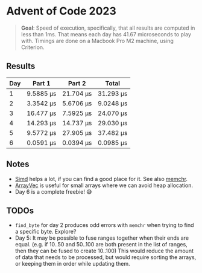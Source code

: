 # Advent of Code 2023

> **Goal**: Speed of execution, specifically, that all results are computed in less than 1ms. That means each day has 41.67 microseconds to play with. Timings are done on a Macbook Pro M2 machine, using Criterion.

## Results

| Day | Part 1    | Part 2    | Total     |
| --- | --------- | --------- | --------- |
| 1   | 9.5885 µs | 21.704 µs | 31.293 µs |
| 2   | 3.3542 µs | 5.6706 µs | 9.0248 µs |
| 3   | 16.477 µs | 7.5925 µs | 24.070 µs |
| 4   | 14.293 µs | 14.737 µs | 29.030 µs |
| 5   | 9.5772 µs | 27.905 µs | 37.482 µs |
| 6   | 0.0591 µs | 0.0394 µs | 0.0985 µs |

## Notes

- [Simd](https://doc.rust-lang.org/std/simd/index.html) helps a lot, if you can find a good place for it. See also [memchr](https://docs.rs/memchr/latest/memchr/).
- [ArrayVec](https://docs.rs/arrayvec/latest/arrayvec/) is useful for small arrays where we can avoid heap allocation.
- Day 6 is a complete freebie! 😅

## TODOs

- `find_byte` for day 2 produces odd errors with `memchr` when trying to find a specific byte. Explore?
- Day 5: It may be possible to fuse ranges together when their ends are equal. (e.g. if 10..50 and 50..100 are both present in the list of ranges, then they can be fused to create 10..100) This would reduce the amount of data that needs to be processed, but would require sorting the arrays, or keeping them in order while updating them.
